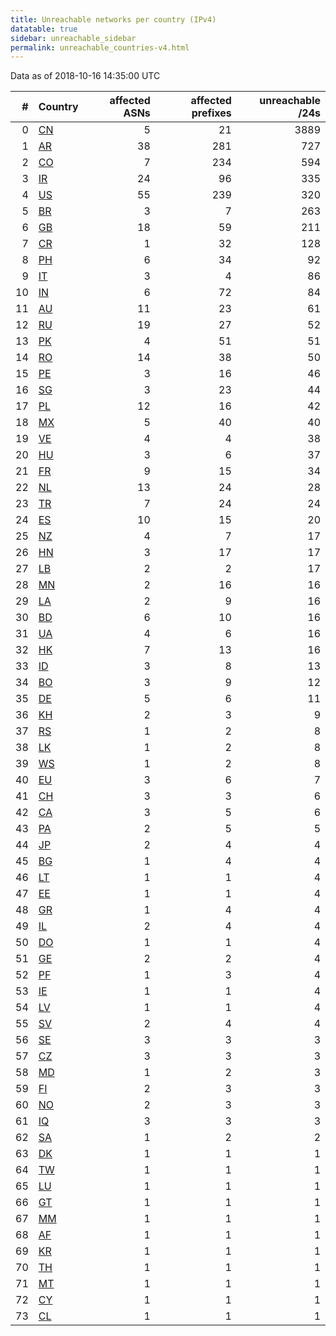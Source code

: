 ```yaml
---
title: Unreachable networks per country (IPv4)
datatable: true
sidebar: unreachable_sidebar
permalink: unreachable_countries-v4.html
---
```


Data as of 2018-10-16 14:35:00 UTC

<div class="datatable-begin"></div>

|   # | Country                      |   affected ASNs |   affected prefixes |   unreachable /24s |
|----:|:-----------------------------|----------------:|--------------------:|-------------------:|
|   0 | [CN](unreachable_cn-v4.html) |               5 |                  21 |               3889 |
|   1 | [AR](unreachable_ar-v4.html) |              38 |                 281 |                727 |
|   2 | [CO](unreachable_co-v4.html) |               7 |                 234 |                594 |
|   3 | [IR](unreachable_ir-v4.html) |              24 |                  96 |                335 |
|   4 | [US](unreachable_us-v4.html) |              55 |                 239 |                320 |
|   5 | [BR](unreachable_br-v4.html) |               3 |                   7 |                263 |
|   6 | [GB](unreachable_gb-v4.html) |              18 |                  59 |                211 |
|   7 | [CR](unreachable_cr-v4.html) |               1 |                  32 |                128 |
|   8 | [PH](unreachable_ph-v4.html) |               6 |                  34 |                 92 |
|   9 | [IT](unreachable_it-v4.html) |               3 |                   4 |                 86 |
|  10 | [IN](unreachable_in-v4.html) |               6 |                  72 |                 84 |
|  11 | [AU](unreachable_au-v4.html) |              11 |                  23 |                 61 |
|  12 | [RU](unreachable_ru-v4.html) |              19 |                  27 |                 52 |
|  13 | [PK](unreachable_pk-v4.html) |               4 |                  51 |                 51 |
|  14 | [RO](unreachable_ro-v4.html) |              14 |                  38 |                 50 |
|  15 | [PE](unreachable_pe-v4.html) |               3 |                  16 |                 46 |
|  16 | [SG](unreachable_sg-v4.html) |               3 |                  23 |                 44 |
|  17 | [PL](unreachable_pl-v4.html) |              12 |                  16 |                 42 |
|  18 | [MX](unreachable_mx-v4.html) |               5 |                  40 |                 40 |
|  19 | [VE](unreachable_ve-v4.html) |               4 |                   4 |                 38 |
|  20 | [HU](unreachable_hu-v4.html) |               3 |                   6 |                 37 |
|  21 | [FR](unreachable_fr-v4.html) |               9 |                  15 |                 34 |
|  22 | [NL](unreachable_nl-v4.html) |              13 |                  24 |                 28 |
|  23 | [TR](unreachable_tr-v4.html) |               7 |                  24 |                 24 |
|  24 | [ES](unreachable_es-v4.html) |              10 |                  15 |                 20 |
|  25 | [NZ](unreachable_nz-v4.html) |               4 |                   7 |                 17 |
|  26 | [HN](unreachable_hn-v4.html) |               3 |                  17 |                 17 |
|  27 | [LB](unreachable_lb-v4.html) |               2 |                   2 |                 17 |
|  28 | [MN](unreachable_mn-v4.html) |               2 |                  16 |                 16 |
|  29 | [LA](unreachable_la-v4.html) |               2 |                   9 |                 16 |
|  30 | [BD](unreachable_bd-v4.html) |               6 |                  10 |                 16 |
|  31 | [UA](unreachable_ua-v4.html) |               4 |                   6 |                 16 |
|  32 | [HK](unreachable_hk-v4.html) |               7 |                  13 |                 16 |
|  33 | [ID](unreachable_id-v4.html) |               3 |                   8 |                 13 |
|  34 | [BO](unreachable_bo-v4.html) |               3 |                   9 |                 12 |
|  35 | [DE](unreachable_de-v4.html) |               5 |                   6 |                 11 |
|  36 | [KH](unreachable_kh-v4.html) |               2 |                   3 |                  9 |
|  37 | [RS](unreachable_rs-v4.html) |               1 |                   2 |                  8 |
|  38 | [LK](unreachable_lk-v4.html) |               1 |                   2 |                  8 |
|  39 | [WS](unreachable_ws-v4.html) |               1 |                   2 |                  8 |
|  40 | [EU](unreachable_eu-v4.html) |               3 |                   6 |                  7 |
|  41 | [CH](unreachable_ch-v4.html) |               3 |                   3 |                  6 |
|  42 | [CA](unreachable_ca-v4.html) |               3 |                   5 |                  6 |
|  43 | [PA](unreachable_pa-v4.html) |               2 |                   5 |                  5 |
|  44 | [JP](unreachable_jp-v4.html) |               2 |                   4 |                  4 |
|  45 | [BG](unreachable_bg-v4.html) |               1 |                   4 |                  4 |
|  46 | [LT](unreachable_lt-v4.html) |               1 |                   1 |                  4 |
|  47 | [EE](unreachable_ee-v4.html) |               1 |                   1 |                  4 |
|  48 | [GR](unreachable_gr-v4.html) |               1 |                   4 |                  4 |
|  49 | [IL](unreachable_il-v4.html) |               2 |                   4 |                  4 |
|  50 | [DO](unreachable_do-v4.html) |               1 |                   1 |                  4 |
|  51 | [GE](unreachable_ge-v4.html) |               2 |                   2 |                  4 |
|  52 | [PF](unreachable_pf-v4.html) |               1 |                   3 |                  4 |
|  53 | [IE](unreachable_ie-v4.html) |               1 |                   1 |                  4 |
|  54 | [LV](unreachable_lv-v4.html) |               1 |                   1 |                  4 |
|  55 | [SV](unreachable_sv-v4.html) |               2 |                   4 |                  4 |
|  56 | [SE](unreachable_se-v4.html) |               3 |                   3 |                  3 |
|  57 | [CZ](unreachable_cz-v4.html) |               3 |                   3 |                  3 |
|  58 | [MD](unreachable_md-v4.html) |               1 |                   2 |                  3 |
|  59 | [FI](unreachable_fi-v4.html) |               2 |                   3 |                  3 |
|  60 | [NO](unreachable_no-v4.html) |               2 |                   3 |                  3 |
|  61 | [IQ](unreachable_iq-v4.html) |               3 |                   3 |                  3 |
|  62 | [SA](unreachable_sa-v4.html) |               1 |                   2 |                  2 |
|  63 | [DK](unreachable_dk-v4.html) |               1 |                   1 |                  1 |
|  64 | [TW](unreachable_tw-v4.html) |               1 |                   1 |                  1 |
|  65 | [LU](unreachable_lu-v4.html) |               1 |                   1 |                  1 |
|  66 | [GT](unreachable_gt-v4.html) |               1 |                   1 |                  1 |
|  67 | [MM](unreachable_mm-v4.html) |               1 |                   1 |                  1 |
|  68 | [AF](unreachable_af-v4.html) |               1 |                   1 |                  1 |
|  69 | [KR](unreachable_kr-v4.html) |               1 |                   1 |                  1 |
|  70 | [TH](unreachable_th-v4.html) |               1 |                   1 |                  1 |
|  71 | [MT](unreachable_mt-v4.html) |               1 |                   1 |                  1 |
|  72 | [CY](unreachable_cy-v4.html) |               1 |                   1 |                  1 |
|  73 | [CL](unreachable_cl-v4.html) |               1 |                   1 |                  1 |

<div class="datatable-end"></div>